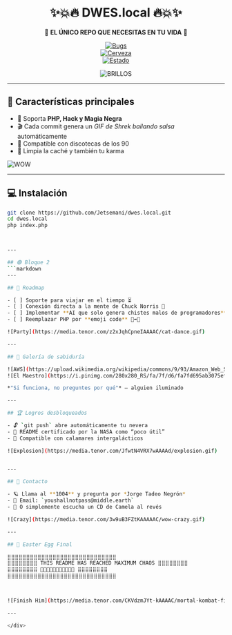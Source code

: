 <div align="center">

# ✨💥🔥 DWES.local 🔥💥✨  

🌈 **EL ÚNICO REPO QUE NECESITAS EN TU VIDA** 🌈  

[![Bugs](https://img.shields.io/badge/Bugs-9999%2B-red?style=for-the-badge&logo=bugatti)]()  
[![Cerveza](https://img.shields.io/badge/Cerveza-Always%20Cold-ff69b4?style=for-the-badge&logo=untappd)]()  
[![Estado](https://img.shields.io/badge/Build%20Status-¯\\_(ツ)_/¯-blue?style=for-the-badge)]()  

![BRILLOS](https://media.tenor.com/SlpY0K1RqzAAAAAj/rainbow-fart-cat-space.gif)

</div>

---

## 🎇 Características principales

- 🦄 Soporta **PHP, Hack y Magia Negra**  
- 🎬 Cada commit genera un *GIF de Shrek bailando salsa* automáticamente  
- 🕺 Compatible con discotecas de los 90  
- 🚽 Limpia la caché y también tu karma  

![WOW](https://media.tenor.com/wfEN4Vd_GYsAAAAd/excited-yeah.gif)

---

## 💻 Instalación

```bash
git clone https://github.com/Jetsemani/dwes.local.git
cd dwes.local
php index.php



---

## 🟢 Bloque 2
```markdown
---

## 🌌 Roadmap

- [ ] Soporte para viajar en el tiempo ⏳  
- [ ] Conexión directa a la mente de Chuck Norris 👊  
- [ ] Implementar **AI que solo genera chistes malos de programadores** 🤖  
- [ ] Reemplazar PHP por **emoji code** 🐍➡️🍕  

![Party](https://media.tenor.com/z2xJqhCpneIAAAAC/cat-dance.gif)

---

## 📸 Galería de sabiduría

![AWS](https://upload.wikimedia.org/wikipedia/commons/9/93/Amazon_Web_Services_Logo.svg)  
![El Maestro](https://i.pinimg.com/280x280_RS/fa/7f/d6/fa7fd695ab3075efd4b8b963359e64ca.jpg)

*"Si funciona, no preguntes por qué"* — alguien iluminado

---

## 🏆 Logros desbloqueados

- 🔓 `git push` abre automáticamente tu nevera  
- 🥇 README certificado por la NASA como “poco útil”  
- 🐙 Compatible con calamares intergalácticos  

![Explosion](https://media.tenor.com/JfwtN4VRX7wAAAAd/explosion.gif)


---

## 📡 Contacto

- 🪐 Llama al **1004** y pregunta por *Jorge Tadeo Negrón*  
- 📧 Email: `youshallnotpass@middle.earth`  
- 📀 O simplemente escucha un CD de Camela al revés  

![Crazy](https://media.tenor.com/3w9uB3FZtKAAAAAC/wow-crazy.gif)

---

## 🐉 Easter Egg Final

⣿⣿⣿⣿⣿⣿⣿⣿⣿⣿⣿⣿⣿⣿⣿⣿⣿⣿⣿⣿⣿⣿⣿⣿⣿⣿⣿⣿⣿
⣿⣿⣿⣿⣿⣿⣿⣿ THIS README HAS REACHED MAXIMUM CHAOS ⣿⣿⣿⣿⣿⣿⣿⣿
⣿⣿⣿⣿⣿⣿⣿⣿ 🌈🚀🐱🍕🦄💥🔥💀✨🎶🎉 ⣿⣿⣿⣿⣿⣿⣿⣿
⣿⣿⣿⣿⣿⣿⣿⣿⣿⣿⣿⣿⣿⣿⣿⣿⣿⣿⣿⣿⣿⣿⣿⣿⣿⣿⣿⣿⣿



![Finish Him](https://media.tenor.com/CKVdzmJYt-kAAAAC/mortal-kombat-finish-him.gif)

---

</div>